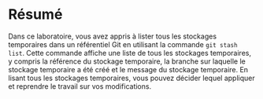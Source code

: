 # Résumé

Dans ce laboratoire, vous avez appris à lister tous les stockages temporaires dans un référentiel Git en utilisant la commande `git stash list`. Cette commande affiche une liste de tous les stockages temporaires, y compris la référence du stockage temporaire, la branche sur laquelle le stockage temporaire a été créé et le message du stockage temporaire. En lisant tous les stockages temporaires, vous pouvez décider lequel appliquer et reprendre le travail sur vos modifications.
